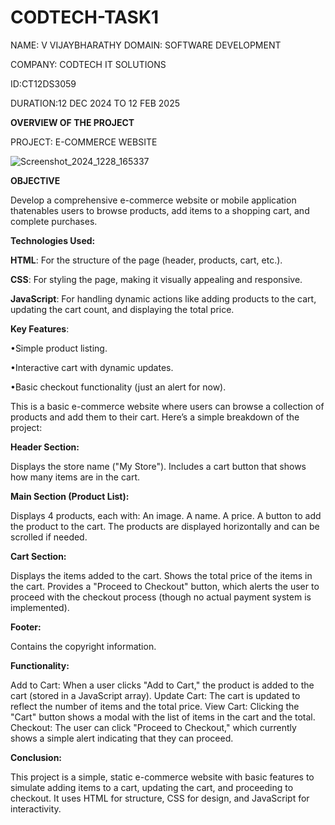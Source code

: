 # CODTECH-TASK1
NAME:  V VIJAYBHARATHY 
DOMAIN: SOFTWARE DEVELOPMENT 

COMPANY: CODTECH IT SOLUTIONS 

ID:CT12DS3059

DURATION:12 DEC 2024 TO 12 FEB 2025

**OVERVIEW OF THE PROJECT**

PROJECT: E-COMMERCE WEBSITE

![Screenshot_2024_1228_165337](https://github.com/user-attachments/assets/756babaf-4ab5-455e-a2ec-1110a1b3f592)


**OBJECTIVE**

Develop a comprehensive e-commerce website or mobile application thatenables users to browse products, add items to a shopping cart, and complete purchases.

**Technologies Used:**

**HTML**: For the structure of the page (header, products, cart, etc.).

**CSS**: For styling the page, making it visually appealing and responsive.

**JavaScript**: For handling dynamic actions like adding products to the cart, updating the cart count, and displaying the total price.

**Key Features**:

•Simple product listing.

•Interactive cart with dynamic updates.

•Basic checkout functionality (just an alert for now).

This is a basic e-commerce website where users can browse a collection of products and add them to their cart. Here’s a simple breakdown of the project:

**Header Section:**

Displays the store name ("My Store").
Includes a cart button that shows how many items are in the cart.

**Main Section (Product List):**

Displays 4 products, each with:
An image.
A name.
A price.
A button to add the product to the cart.
The products are displayed horizontally and can be scrolled if needed.

**Cart Section:**

Displays the items added to the cart.
Shows the total price of the items in the cart.
Provides a "Proceed to Checkout" button, which alerts the user to proceed with the checkout process (though no actual payment system is implemented).

**Footer:**

Contains the copyright information.

**Functionality:**

Add to Cart: When a user clicks "Add to Cart," the product is added to the cart (stored in a JavaScript array).
Update Cart: The cart is updated to reflect the number of items and the total price.
View Cart: Clicking the "Cart" button shows a modal with the list of items in the cart and the total.
Checkout: The user can click "Proceed to Checkout," which currently shows a simple alert indicating that they can proceed.

**Conclusion:**

This project is a simple, static e-commerce website with basic features to simulate adding items to a cart, updating the cart, and proceeding to checkout. It uses HTML for structure, CSS for design, and JavaScript for interactivity.








